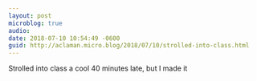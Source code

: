 ```yaml
---
layout: post
microblog: true
audio: 
date: 2018-07-10 10:54:49 -0600
guid: http://aclaman.micro.blog/2018/07/10/strolled-into-class.html
---
```

Strolled into class a cool 40 minutes late, but I made it

